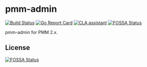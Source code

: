 # pmm-admin

[![Build Status](https://travis-ci.com/percona/pmm-admin.svg?branch=master)](https://travis-ci.com/percona/pmm-admin)
[![Go Report Card](https://goreportcard.com/badge/github.com/percona/pmm-admin)](https://goreportcard.com/report/github.com/percona/pmm-admin)
[![CLA assistant](https://cla-assistant.percona.com/readme/badge/percona/pmm-admin)](https://cla-assistant.percona.com/percona/pmm-admin)
[![FOSSA Status](https://app.fossa.io/api/projects/git%2Bgithub.com%2Fpercona%2Fpmm-admin.svg?type=shield)](https://app.fossa.io/projects/git%2Bgithub.com%2Fpercona%2Fpmm-admin?ref=badge_shield)

pmm-admin for PMM 2.x.


## License
[![FOSSA Status](https://app.fossa.io/api/projects/git%2Bgithub.com%2Fpercona%2Fpmm-admin.svg?type=large)](https://app.fossa.io/projects/git%2Bgithub.com%2Fpercona%2Fpmm-admin?ref=badge_large)